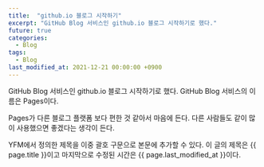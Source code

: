 ```yaml
---
title:  "github.io 블로그 시작하기"
excerpt: "GitHub Blog 서비스인 github.io 블로그 시작하기로 했다."
future: true
categories:
  - Blog
tags:
  - Blog
last_modified_at: 2021-12-21 00:00:00 +0900
---
```


GitHub Blog 서비스인 github.io 블로그 시작하기로 했다.
GitHub Blog 서비스의 이름은 Pages이다.

Pages가 다른 블로그 플랫폼 보다 편한 것 같아서 마음에 든다.
다른 사람들도 같이 많이 사용했으면 좋겠다는 생각이 든다.

YFM에서 정의한 제목을 이중 괄호 구문으로 본문에 추가할 수 있다.
이 글의 제목은 {{ page.title }}이고
마지막으로 수정된 시간은 {{ page.last_modified_at }}이다.